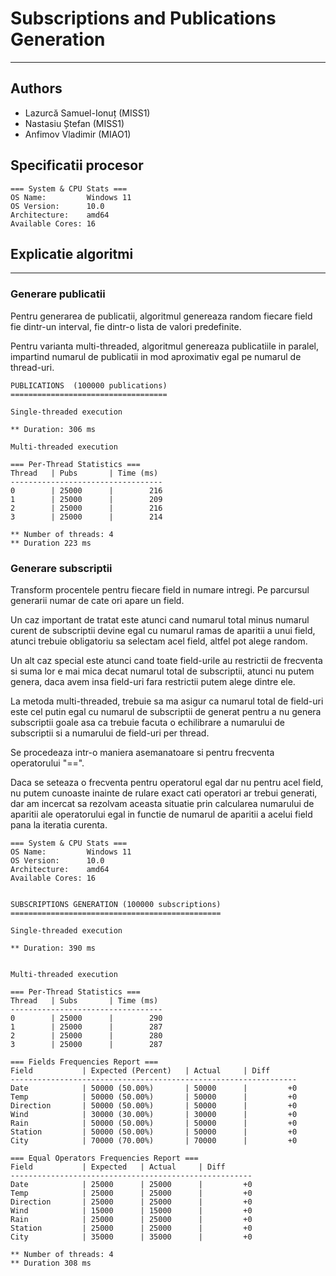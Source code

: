# Subscriptions and Publications Generation

---

## Authors

- Lazurcă Samuel-Ionuț (MISS1)
- Nastasiu Ștefan (MISS1)
- Anfimov Vladimir (MIAO1)

## Specificatii procesor

````
=== System & CPU Stats ===
OS Name:         Windows 11
OS Version:      10.0
Architecture:    amd64
Available Cores: 16
````

## Explicatie algoritmi

---

### Generare publicatii

Pentru generarea de publicatii, algoritmul genereaza random fiecare field 
fie dintr-un interval, fie dintr-o lista de valori predefinite.

Pentru varianta multi-threaded, algoritmul genereaza publicatiile in paralel, impartind 
numarul de publicatii in mod aproximativ egal pe numarul de thread-uri.

```
PUBLICATIONS  (100000 publications)
===================================

Single-threaded execution

** Duration: 306 ms

Multi-threaded execution

=== Per-Thread Statistics ===
Thread   | Pubs       | Time (ms) 
----------------------------------
0        | 25000      |        216
1        | 25000      |        209
2        | 25000      |        216
3        | 25000      |        214

** Number of threads: 4
** Duration 223 ms
```

### Generare subscriptii

Transform procentele pentru fiecare field in numare intregi. 
Pe parcursul generarii numar de cate ori apare un field.

Un caz important de tratat este atunci cand numarul total minus numarul curent de subscriptii devine 
egal cu numarul ramas de aparitii a unui field, atunci trebuie obligatoriu sa selectam acel field, 
altfel pot alege random.

Un alt caz special este atunci cand toate field-urile au restrictii de frecventa si 
suma lor e mai mica decat numarul total de subscriptii, atunci nu putem genera, daca avem insa field-uri fara restrictii 
putem alege dintre ele.

La metoda multi-threaded, trebuie sa ma asigur ca numarul total de field-uri este cel putin egal cu numarul 
de subscriptii de generat pentru a nu genera subscriptii goale asa ca trebuie facuta o echilibrare a numarului de subscriptii
si a numarului de field-uri per thread. 

Se procedeaza intr-o maniera asemanatoare si pentru frecventa operatorului "==".

Daca se seteaza o frecventa pentru operatorul egal dar nu pentru acel field, 
nu putem cunoaste inainte de rulare exact cati operatori ar trebui generati, dar am incercat sa rezolvam aceasta situatie 
prin calcularea numarului de aparitii ale operatorului egal in functie de numarul de aparitii a acelui field pana la
iteratia curenta.

```
=== System & CPU Stats ===
OS Name:         Windows 11
OS Version:      10.0
Architecture:    amd64
Available Cores: 16


SUBSCRIPTIONS GENERATION (100000 subscriptions)
===============================================

Single-threaded execution

** Duration: 390 ms


Multi-threaded execution

=== Per-Thread Statistics ===
Thread   | Subs       | Time (ms)
----------------------------------
0        | 25000      |        290
1        | 25000      |        287
2        | 25000      |        280
3        | 25000      |        287

=== Fields Frequencies Report ===
Field           | Expected (Percent)   | Actual     | Diff
----------------------------------------------------------------
Date            | 50000 (50.00%)       | 50000      |         +0
Temp            | 50000 (50.00%)       | 50000      |         +0
Direction       | 50000 (50.00%)       | 50000      |         +0
Wind            | 30000 (30.00%)       | 30000      |         +0
Rain            | 50000 (50.00%)       | 50000      |         +0
Station         | 50000 (50.00%)       | 50000      |         +0
City            | 70000 (70.00%)       | 70000      |         +0

=== Equal Operators Frequencies Report ===
Field           | Expected   | Actual     | Diff
------------------------------------------------------
Date            | 25000      | 25000      |         +0
Temp            | 25000      | 25000      |         +0
Direction       | 25000      | 25000      |         +0
Wind            | 15000      | 15000      |         +0
Rain            | 25000      | 25000      |         +0
Station         | 25000      | 25000      |         +0
City            | 35000      | 35000      |         +0

** Number of threads: 4
** Duration 308 ms
```